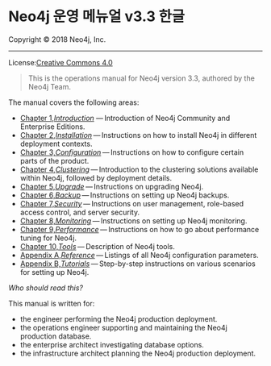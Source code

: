 # Neo4j 운영 메뉴얼 v3.3 한글

Copyright © 2018 Neo4j, Inc.

---

License:[Creative Commons 4.0](https://neo4j.com/docs/license/)

> This is the operations manual for Neo4j version 3.3, authored by the Neo4j Team.

The manual covers the following areas:

* [Chapter 1,_Introduction_](/introduction.md) — Introduction of Neo4j Community and Enterprise Editions.
* [Chapter 2,_Installation_](https://neo4j.com/docs/operations-manual/3.3/installation/) — Instructions on how to install Neo4j in different deployment contexts.
* [Chapter 3,_Configuration_](https://neo4j.com/docs/operations-manual/3.3/configuration/) — Instructions on how to configure certain parts of the product.
* [Chapter 4,_Clustering_](https://neo4j.com/docs/operations-manual/3.3/clustering/) — Introduction to the clustering solutions available within Neo4j, followed by deployment details.
* [Chapter 5,_Upgrade_](https://neo4j.com/docs/operations-manual/3.3/upgrade/) — Instructions on upgrading Neo4j.
* [Chapter 6,_Backup_](https://neo4j.com/docs/operations-manual/3.3/backup/) — Instructions on setting up Neo4j backups.
* [Chapter 7,_Security_](https://neo4j.com/docs/operations-manual/3.3/security/) — Instructions on user management, role-based access control, and server security.
* [Chapter 8,_Monitoring_](https://neo4j.com/docs/operations-manual/3.3/monitoring/) — Instructions on setting up Neo4j monitoring.
* [Chapter 9,_Performance_](https://neo4j.com/docs/operations-manual/3.3/performance/) — Instructions on how to go about performance tuning for Neo4j.
* [Chapter 10,_Tools_](https://neo4j.com/docs/operations-manual/3.3/tools/) — Description of Neo4j tools.
* [Appendix A,_Reference_](https://neo4j.com/docs/operations-manual/3.3/reference/) — Listings of all Neo4j configuration parameters.
* [Appendix B,_Tutorials_](https://neo4j.com/docs/operations-manual/3.3/tutorial/) — Step-by-step instructions on various scenarios for setting up Neo4j.

_Who should read this?_

This manual is written for:

* the engineer performing the Neo4j production deployment.
* the operations engineer supporting and maintaining the Neo4j production database.
* the enterprise architect investigating database options.
* the infrastructure architect planning the Neo4j production deployment.




